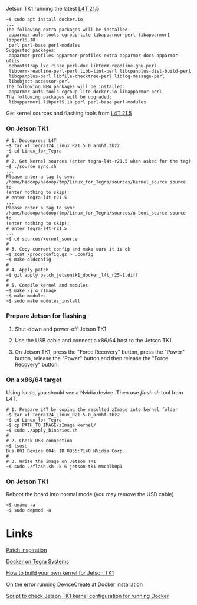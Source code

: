 Jetson TK1 running the latest [L4T 21.5](https://developer.nvidia.com/linux-tegra-r215)

```
~$ sudo apt install docker.io
...
The following extra packages will be installed:
 apparmor aufs-tools cgroup-lite libapparmor-perl libapparmor1 libperl5.18
 perl perl-base perl-modules
Suggested packages:
 apparmor-profiles apparmor-profiles-extra apparmor-docs apparmor-utils
 debootstrap lxc rinse perl-doc libterm-readline-gnu-perl
 libterm-readline-perl-perl libb-lint-perl libcpanplus-dist-build-perl
 libcpanplus-perl libfile-checktree-perl liblog-message-perl
 libobject-accessor-perl
The following NEW packages will be installed:
 apparmor aufs-tools cgroup-lite docker.io libapparmor-perl
The following packages will be upgraded:
 libapparmor1 libperl5.18 perl perl-base perl-modules
```

Get kernel sources and flashing tools from [L4T 21.5](https://developer.nvidia.com/embedded/dlc/l4t-Jetson-TK1-Driver-Package-R21-5)

### On Jetson TK1

```
# 1. Decompress L4T 
~$ tar xf Tegra124_Linux_R21.5.0_armhf.tbz2
~$ cd Linux_for_Tegra
#
# 2. Get kernel sources (enter tegra-l4t-r21.5 when asked for the tag)
~$ ./source_sync.sh
...
Please enter a tag to sync /home/hadoop/hadoop/tmp/Linux_for_Tegra/sources/kernel_source source to
(enter nothing to skip):
# enter tegra-l4t-r21.5
...
Please enter a tag to sync /home/hadoop/hadoop/tmp/Linux_for_Tegra/sources/u-boot_source source to
(enter nothing to skip):
# enter tegra-l4t-r21.5
...
~$ cd sources/kernel_source
#
# 3. Copy current config and make sure it is ok
~$ zcat /proc/config.gz > .config
~$ make oldconfig
#
# 4. Apply patch
~$ git apply patch_jetsontk1_docker_l4t_r25-1.diff
#
# 5. Compile kernel and modules
~$ make -j 4 zImage
~$ make modules
~$ sudo make modules_install
```

### Prepare Jetson for flashing

1. Shut-down and power-off Jetson TK1
  
2. Use the USB cable and connect a x86/64 host to the Jetson TK1. 
  
3. On Jetson TK1, press the "Force Recovery" button, press the "Power" button, release the "Power" button and then release the "Force Recovery" button.

### On a x86/64 target

Using lsusb, you should see a Nvidia device. Then use *flash.sh* tool from L4T.

```
# 1. Prepare L4T by coping the resulted zImage into kernel folder
~$ tar xf Tegra124_Linux_R21.5.0_armhf.tbz2
~$ cd Linux_for_Tegra
~$ cp PATH_TO_IMAGE/zImage kernel/
~$ sudo ./apply_binaries.sh
#
# 2. Check USB connection
~$ lsusb
Bus 001 Device 004: ID 0955:7140 NVidia Corp.
#
# 3. Write the image on Jetson TK1
~$ sudo ./flash.sh -k 6 jetson-tk1 mmcblk0p1
```

### On Jetson TK1

Reboot the board into normal mode (you may remove the USB cable)
```
~$ uname -a
~$ sudo depmod -a
```

# Links

[Patch inspiration](http://www.jarzebski.pl/files/jetsontk1/patch/patch-19.3-giduid_fix.diff)

[Docker on Tegra Systems](https://github.com/Technica-Corporation/Tegra-Docker)

[How to build your own kernel for Jetson TK1](https://devtalk.nvidia.com/default/topic/762653/-howto-build-own-kernel-for-jetson-tk1)

[On the error running DeviceCreate at Docker installation](https://github.com/moby/moby/issues/6325)

[Script to check Jetson TK1 kernel configuration for running Docker](https://raw.githubusercontent.com/dotcloud/docker/master/contrib/check-config.sh)
